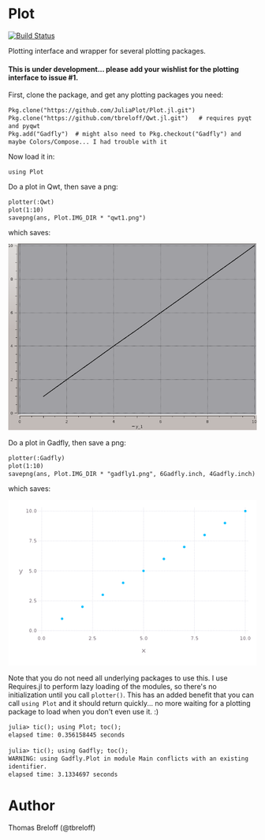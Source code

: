 # Plot

[![Build Status](https://travis-ci.org/tbreloff/Plot.jl.svg?branch=master)](https://travis-ci.org/tbreloff/Plot.jl)

Plotting interface and wrapper for several plotting packages.

#### This is under development... please add your wishlist for the plotting interface to issue #1.

First, clone the package, and get any plotting packages you need:

```
Pkg.clone("https://github.com/JuliaPlot/Plot.jl.git")
Pkg.clone("https://github.com/tbreloff/Qwt.jl.git")   # requires pyqt and pyqwt
Pkg.add("Gadfly")  # might also need to Pkg.checkout("Gadfly") and maybe Colors/Compose... I had trouble with it
```

Now load it in:

```
using Plot
```

Do a plot in Qwt, then save a png:

```
plotter(:Qwt)
plot(1:10)
savepng(ans, Plot.IMG_DIR * "qwt1.png")
```

which saves:

![qwt_plt](img/qwt1.png)


Do a plot in Gadfly, then save a png:

```
plotter(:Gadfly)
plot(1:10)
savepng(ans, Plot.IMG_DIR * "gadfly1.png", 6Gadfly.inch, 4Gadfly.inch)
```

which saves:

![gadfly_plt](img/gadfly1.png)


Note that you do not need all underlying packages to use this.  I use Requires.jl to 
perform lazy loading of the modules, so there's no initialization until you call `plotter()`.
This has an added benefit that you can call `using Plot` and it should return quickly... 
no more waiting for a plotting package to load when you don't even use it.  :)

```
julia> tic(); using Plot; toc();
elapsed time: 0.356158445 seconds

julia> tic(); using Gadfly; toc();
WARNING: using Gadfly.Plot in module Main conflicts with an existing identifier.
elapsed time: 3.1334697 seconds
```

# Author

Thomas Breloff (@tbreloff)

